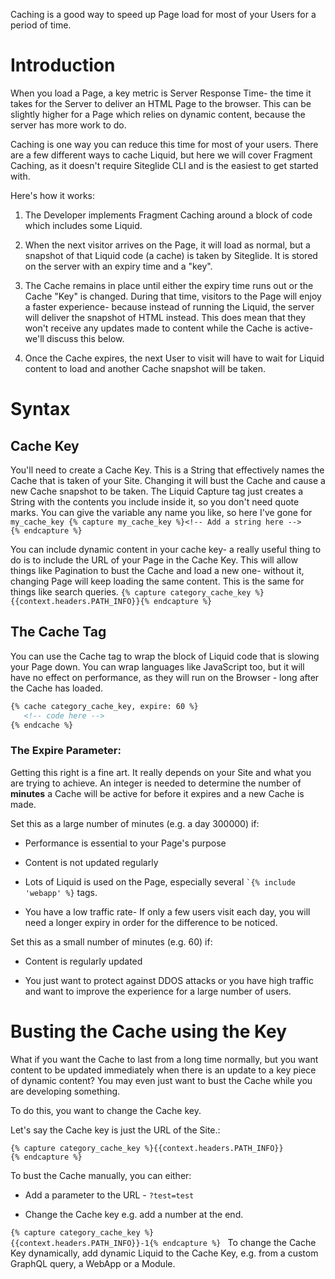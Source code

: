 Caching is a good way to speed up Page load for most of your Users for a period of time.

# Introduction

When you load a Page, a key metric is Server Response Time- the time it takes for the Server to deliver an HTML Page to the browser. This can be slightly higher for a Page which relies on dynamic content, because the server has more work to do.&#x20;

Caching is one way you can reduce this time for most of your users. There are a few different ways to cache Liquid, but here we will cover Fragment Caching, as it doesn't require Siteglide CLI and is the easiest to get started with.&#x20;

Here's how it works: 

1.  The Developer implements Fragment Caching around a block of code which includes some Liquid. 

2.  When the next visitor arrives on the Page, it will load as normal, but a snapshot of that Liquid code (a cache) is taken by Siteglide. It is stored on the server with an expiry time and a "key". 

3.  The Cache remains in place until either the expiry time runs out or the Cache "Key" is changed. During that time, visitors to the Page will enjoy a faster experience- because instead of running the Liquid, the server will deliver the snapshot of HTML instead. This does mean that they won't receive any updates made to content while the Cache is active- we'll discuss this below.

4.  Once the Cache expires, the next User to visit will have to wait for Liquid content to load and another Cache snapshot will be taken.

# Syntax

## Cache Key

You'll need to create a Cache Key. This is a String that effectively names the Cache that is taken of your Site. Changing it will bust the Cache and cause a new Cache snapshot to be taken. The Liquid Capture tag just creates a String with the contents you include inside it, so you don't need quote marks. You can give the variable any name you like, so here I've gone for `my_cache_key
{% capture my_cache_key %}<!-- Add a string here -->{% endcapture %}`

You can include dynamic content in your cache key- a really useful thing to do is to include the URL of your Page in the Cache Key. This will allow things like Pagination to bust the Cache and load a new one- without it, changing Page will keep loading the same content. This is the same for things like search queries.&#x20;
`{% capture category_cache_key %}{{context.headers.PATH_INFO}}{% endcapture %}`

## The Cache Tag

You can use the Cache tag to wrap the block of Liquid code that is slowing your Page down. You can wrap languages like JavaScript too, but it will have no effect on performance, as they will run on the Browser - long after the Cache has loaded.&#x20;

```html
{% cache category_cache_key, expire: 60 %}
   <!-- code here -->
{% endcache %}
```

### The Expire Parameter:

Getting this right is a fine art. It really depends on your Site and what you are trying to achieve. An integer is needed to determine the number of **minutes** a Cache will be active for before it expires and a new Cache is made.

Set this as a large number of minutes (e.g. a day 300000) if:

*   Performance is essential to your Page's purpose

*   Content is not updated regularly

*   Lots of Liquid is used on the Page, especially several `` `{% include 'webapp' %} `` tags. 

*   You have a low traffic rate- If only a few users visit each day, you will need a longer expiry in order for the difference to be noticed.

Set this as a small number of minutes (e.g. 60) if:

*   Content is regularly updated

*   You just want to protect against DDOS attacks or you have high traffic and want to improve the experience for a large number of users.

# Busting the Cache using the Key

What if you want the Cache to last from a long time normally, but you want content to be updated immediately when there is an update to a key piece of dynamic content? You may even just want to bust the Cache while you are developing something.

To do this, you want to change the Cache key.&#x20;

Let's say the Cache key is just the URL of the Site.:

`{% capture category_cache_key %}{{context.headers.PATH_INFO}}{% endcapture %}`

To bust the Cache manually, you can either:

*   Add a parameter to the URL - `?test=test`

*   Change the Cache key e.g. add a number at the end.

`{% capture category_cache_key %}{{context.headers.PATH_INFO}}-1{% endcapture %}
`
To change the Cache Key dynamically, add dynamic Liquid to the Cache Key, e.g. from a custom GraphQL query, a WebApp or a Module.

